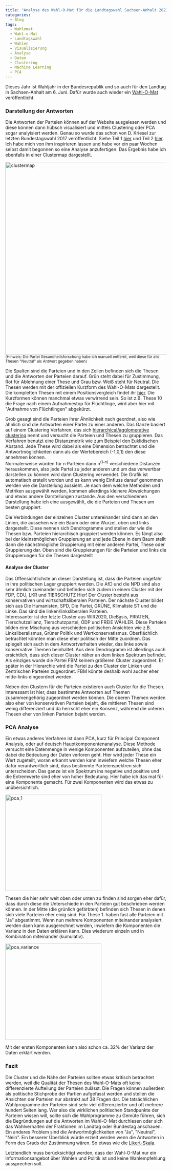 ```yaml
---
title: "Analyse des Wahl-O-Mat für die Landtagswahl Sachsen-Anhalt 2021"
categories:
  - Blog
tags:
  - Wahlomat
  - Wahl-o-Mat
  - Landtagswahl
  - Wahlen
  - Visualisierung
  - Analyse
  - Daten
  - Clustering
  - Machine Learning
  - PCA
---
```


Dieses Jahr ist Wahljahr in der Bundesrepublik und so auch für den Landtag in Sachsen-Anhalt am 6. Juni.
Dafür wurde auch wieder ein [Wahl-O-Mat](https://www.wahl-o-mat.de/sachsenanhalt2021/app/main_app.html) veröffentlicht.

### Darstellung der Antworten
Die Antworten der Parteien können auf der Website ausgelesen werden und diese können dann hübsch visualisiert und mittels Clustering oder PCA sogar analyisiert werden. Genau so wurde das schon von D. Kriesel zur letzten Bundestagswahl 2017 veröffentlicht. Siehe Teil 1 [hier](https://www.dkriesel.com/blog/2017/0903_auswertung_des_wahl-o-mats_zu_einer_parteienlandkarte) und Teil 2 [hier](https://www.dkriesel.com/blog/2017/0904_wahl-o-mat-auswertung_teil_2_thesen-_und_parteienverwandtschaften).
Ich habe mich von ihm inspirieren lassen und habe vor ein paar Wochen selbst damit begonnen so eine Analyse anzufertigen. Das Ergebnis habe ich ebenfalls in einer Clustermap dargestellt.

<img src="https://user-images.githubusercontent.com/9419801/118012930-df98fb80-b351-11eb-84a1-5940b64a0f70.png" alt="clustermap" width="600"/>
<sup>(Hinweis: Die Partei Gesundheitsforschung habe ich manuell entfernt, weil diese für alle Thesen "Neutral" als Antwort gegeben haben)</sup>

Die Spalten sind die Parteien und in den Zeilen befinden sich die Thesen und die Antworten der Parteien darauf.
Grün steht dabei für Zustimmung, Rot für Ablehnung einer These und Grau bzw. Weiß steht für Neutral. Die Thesen werden mit der offiziellen Kurzform des Wahl-O-Mats dargestellt.
Die kompletten Thesen mit einem Positionsvergleich findet ihr [hier](https://www.wahl-o-mat.de/sachsenanhalt2021/PositionsVergleichSachsenAnhalt2021.pdf). Die Kurzformen können manchmal etwas verwirrend sein. So ist z.B. These 10 die Frage nach einem Aufnahmestop für Flüchtlinge, wird aber hier mit "Aufnahme von Flüchtlingen" abgekürzt. 

Grob gesagt sind die Parteien ihrer Ähnlichkeit nach geordnet, also wie ähnlich sind die Antworten einer Partei zu einer anderen. Das Ganze basiert auf einem Clustering Verfahren, das sich [hierarchical/agglomerative clustering](https://de.wikipedia.org/wiki/Hierarchische_Clusteranalyse) nennt und versucht die Parteien und Thesen zu gruppieren. Das Verfahren benutzt eine Distanzmetrik wie zum Beispiel den Euklidischen Abstand. Jede These wird dabei als eine Dimension betrachtet und die Antwortmöglichkeiten dann als der Wertebereich (-1,0,1) den diese annehmen können.  
Normalerweise würden für n Parteien dann n<sup>(1-n)</sup> verschiedene Distanzen herauskommen, also jede Partei zu jeder anderen und um das verwertbar darstellen zu können wird dann Clustering verwendet. Die Grafik ist automatisch erstellt worden und es kann wenig Einfluss darauf genommen werden wie die Darstellung aussieht. Je nach dem welche Methoden und Metriken ausgewählt werden, kommen allerdings kleinere Abweichungen und etwas andere Darstellungen zustande. Aus den verschiedenen Darstellung habe ich eine ausgewählt, die die Parteien und Thesen am besten gruppiert.

Die Verbindungen der einzelnen Cluster untereinander sind dann an den Linien, die aussehen wie ein Baum oder eine Wurzel, oben und links dargestellt.
Diese nennen sich Dendrogramme und stellen dar wie die Thesen bzw. Parteien hierarchisch gruppiert werden können. Es fängt also bei der kleinstmöglichen Gruppierung an und jede
Ebene in dem Baum stellt dann die nächstmögliche Gruppierung mit einer anderen Partei, These oder Gruppierung dar. Oben sind die Gruppierungen für die Parteien und links die Gruppierungen für die Thesen dargestellt

#### Analyse der Cluster

Das Offensichtlichste an dieser Darstellung ist, dass die Parteien ungefähr in ihre politischen Lager gruppiert werden. Die AfD und die NPD sind also sehr ähnlich zueinander und befinden sich zudem in einem Cluster mit der FDP, CDU, LKR und TIERSCHUTZ Hier! Der Cluster besteht aus konservativen und wirtschaftsliberalen Parteien.
Der nächste Cluster bildet sich aus Die Humanisten, SPD, Die Partei, GRÜNE, Klimaliste ST und die Linke. Das sind die linken/linksliberalen Parteien.  
Interessanter ist der letzte Cluster aus WIR2020, DieBasis, PIRATEN, Tierschutzallianz, Tierschutzpartei, ÖDP und FREIE WÄHLER. Diese Parteien bilden eine Mischung aus verschieden politischen Ansichten wie z.B. Linksliberalismus, Grüner Politik und Wertkonservatismus. Oberflächlich betrachtet könnten man diese eher politisch der Mitte zuordnen. Das spiegelt sich auch in dem Antwortverhalten wieder, das linke sowie konservative Themen beinhaltet. Aus dem Dendrogramm ist allerdings auch ersichtlich, dass sich dieser Cluster näher an dem linken Spektrum befindet. 
Als einziges wurde die Partei FBM keinem größeren Cluster zugeordnet. Er später in der Hierarchie wird die Partei zu den Cluster der Linken und Zentrischen Parteien zugeordnet. FBM könnte deshalb wohl aucher eher mitte-links eingeordnet werden.

Neben den Clustern für die Parteien existieren auch Cluster für die Thesen. Interessant ist hier, dass bestimmte Antworten auf Themen zusammengehörig zugeordnet werden können. Die oberen Themen werden also eher von konservativen Parteien bejaht, die mittleren Thesen sind wenig differenziert und da herrscht eher ein Konsenz, während die unteren Thesen eher von linken Parteien bejaht werden.

### PCA Analyse

Ein etwas anderes Verfahren ist dann PCA, kurz für Principal Component Analysis, oder auf deutsch Hauptkomponentenanalyse. Diese Methode versucht eine Datenmenge in wenige Komponenten aufzuteilen, ohne das dabei die Bedeutung der Daten verloren geht. Hier wird jeder These ein Wert zugeteilt, woran erkannt werden kann inwiefern welche Thesen eher dafür verantwortlich sind, dass bestimmte Parteienspektren sich unterscheiden. Das ganze ist ein Spektrum ins negative und positive und die Extremwerte sind eher von hoher Bedeutung. Hier habe ich das mal für eine Komponente gemacht. Für zwei Komponenten wird das etwas zu unübersichtlich.

<img src="https://user-images.githubusercontent.com/9419801/118012575-8335dc00-b351-11eb-8949-3692d9d85f99.png" alt="pca_1" width="300"/>

Thesen die hier sehr weit oben oder unten zu finden sind sorgen eher dafür, dass durch diese die Unterschiede in den Parteien gut beschrieben werden können. In der Mitte (die grünlich gefärbten) befinden sich Thesen in denen sich viele Parteien eher einig sind. Für These 1. haben fast alle Parteien mit "Ja" abgestimmt.
Wenn nun mehrere Komponenten miteinander analysiert werden dann kann ausgerechnet werden, inwiefern die Komponenten die Varianz in den Daten erklären kann. Dies wiederum einzeln und in Kombination miteinander (kumulativ).

<img src="https://user-images.githubusercontent.com/9419801/118014592-abbed580-b353-11eb-9bc3-3acd514985d5.png" alt="pca_variance" width="300"/>

Mit der ersten Komponenten kann also schon ca. 32% der Varianz der Daten erklärt werden.

### Fazit
Die Cluster und die Nähe der Parteien sollten etwas kritisch betrachtet werden, weil die Qualität der Thesen des Wahl-O-Mats oft keine differenzierte Aufteilung der Parteien zulässt. 
Die Fragen können außerdem als politische Stichprobe der Partien aufgefasst werden und stellen die Ansichten der Parteien nur abstrakt auf 38 Fragen dar. Die tatsächlichen Wahlprogramme der Parteien sind sehr viel differenzierter und oft mehrere hundert Seiten lang. Wer also die wirklichen politischen Standpunkte der Parteien wissen will, sollte sich die Wahlprogramme zu Gemüte führen, sich die Begründungen auf die Antworten im Wahl-O-Mat durchlesen oder sich das Wahlverhalten der Fraktionen im Landtag oder Bundestag anschauen.
Ein anderes Problem sind die Antwortmöglichkeiten von "Ja", "Neutral", "Nein". Ein besserer Überblick würde erzielt werden wenn die Antworten in Form des Grads der Zustimmung wären. So etwas wie die [Likert-Skala](https://de.wikipedia.org/wiki/Likert-Skala).

Letztendlich muss berücksichtigt werden, dass der Wahl-O-Mat nur ein Informationsangebot über Wahlen und Politik ist und keine Wahlempfehlung aussprechen soll.



